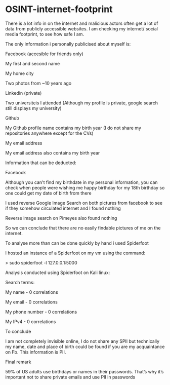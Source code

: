 # OSINT-internet-footprint

<p> There is a lot info in on the internet and malicious actors often get a lot of data from publicly accessible websites. I am checking my internet/ social media footprint, to see how safe I am.


<p>The only information i personally publicised about myself is:
 <p> Facebook (accesible for friends only)
	<p>    My first and second name
	<p>    My home city
  <p>    Two photos from ~10 years ago
 <br>     
 <p> Linkedin (private)
<p>      Two universiteis I attended (Although my profile is private, google search still displays my university)
<p>  Github
 <p> 	My Github profile name contains my birth year (I do not share my repositories anywhere except for the CVs)
<p>   My email address
<p>   	My email address also contains my birth year
 <br>     
<p>Information that can be deducted:
<p>  Facebook
 <p>     Although you can't find my birthdate in my personal information, you can check when people were wishing me happy birthday for my 18th birthday so one could get my date of birth from there 


<br>
<p>I used reverse Google Image Search on both pictures from facebook to see if they somehow circulated internet and I found nothing
<p>Reverse image search on Pimeyes also found nothing
<br>
<p>So we can conclude that there are no easily findable pictures of me on the internet.
<br>
<p>To analyse more than can be done quickly by hand i used Spiderfoot
<br>
<p>I hosted an instance of a Spiderfoot on my vm using the command:
<p> > sudo spiderfoot -l 127.0.0.1:5000
<br>
<p>Analysis conducted using Spiderfoot on Kali linux:
<br>
<p>Search terms:
<p>My name - 0 correlations
<p>My email - 0 correlations
<p>My phone number - 0 correlations 
<p>My IPv4 - 0 correlations
<br>

<p>To conclude
<p>I am not completely invisible online, I do not share any SPII but technically my name, date and place of birth could be found if you are my acquaintance on Fb. This information is PII. 
<br>
<p>Final remark
<p>59% of US adults use birthdays or names in their passwords. That’s why it’s important not to share private emails and use PII in passwords

